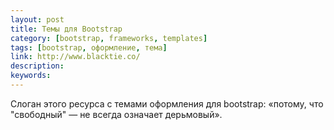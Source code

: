 ```yaml
---
layout: post
title: Темы для Bootstrap
category: [bootstrap, frameworks, templates]
tags: [bootstrap, оформление, тема]
link: http://www.blacktie.co/
description:
keywords:
---
```


<p>Слоган этого ресурса с темами оформления для bootstrap: «потому, что "свободный" — не всегда означает дерьмовый».</p>
